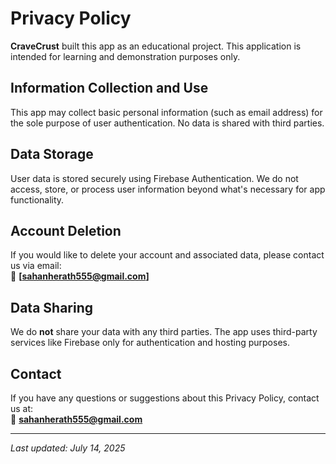 # Privacy Policy

**CraveCrust** built this app as an educational project. This application is intended for learning and demonstration purposes only.

## Information Collection and Use

This app may collect basic personal information (such as email address) for the sole purpose of user authentication. No data is shared with third parties.

## Data Storage

User data is stored securely using Firebase Authentication. We do not access, store, or process user information beyond what's necessary for app functionality.

## Account Deletion

If you would like to delete your account and associated data, please contact us via email:  
📧 **[sahanherath555@gmail.com]**

## Data Sharing

We do **not** share your data with any third parties. The app uses third-party services like Firebase only for authentication and hosting purposes.

## Contact

If you have any questions or suggestions about this Privacy Policy, contact us at:  
📧 **sahanherath555@gmail.com**

---

_Last updated: July 14, 2025_
